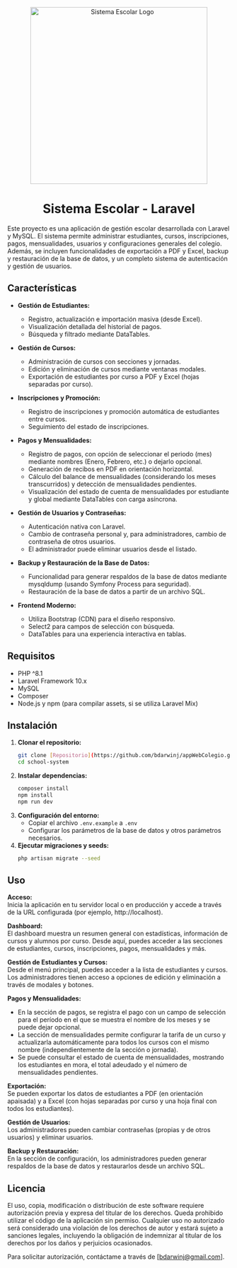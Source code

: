 <p align="center"><a href="https://appcolegio.com.co/" target="_blank"><img src="https://github.com/user-attachments/assets/eed77978-54ab-4f1e-901a-10000d0da470" width="400" alt="Sistema Escolar Logo"></a></p>
<h1 align="center">Sistema Escolar - Laravel</h1>

Este proyecto es una aplicación de gestión escolar desarrollada con Laravel y MySQL. El sistema permite administrar estudiantes, cursos, inscripciones, pagos, mensualidades, usuarios y configuraciones generales del colegio. Además, se incluyen funcionalidades de exportación a PDF y Excel, backup y restauración de la base de datos, y un completo sistema de autenticación y gestión de usuarios.

## Características

- **Gestión de Estudiantes:**  
  - Registro, actualización e importación masiva (desde Excel).
  - Visualización detallada del historial de pagos.
  - Búsqueda y filtrado mediante DataTables.

- **Gestión de Cursos:**  
  - Administración de cursos con secciones y jornadas.
  - Edición y eliminación de cursos mediante ventanas modales.
  - Exportación de estudiantes por curso a PDF y Excel (hojas separadas por curso).

- **Inscripciones y Promoción:**  
  - Registro de inscripciones y promoción automática de estudiantes entre cursos.
  - Seguimiento del estado de inscripciones.

- **Pagos y Mensualidades:**  
  - Registro de pagos, con opción de seleccionar el periodo (mes) mediante nombres (Enero, Febrero, etc.) o dejarlo opcional.
  - Generación de recibos en PDF en orientación horizontal.
  - Cálculo del balance de mensualidades (considerando los meses transcurridos) y detección de mensualidades pendientes.
  - Visualización del estado de cuenta de mensualidades por estudiante y global mediante DataTables con carga asíncrona.

- **Gestión de Usuarios y Contraseñas:**  
  - Autenticación nativa con Laravel.
  - Cambio de contraseña personal y, para administradores, cambio de contraseña de otros usuarios.
  - El administrador puede eliminar usuarios desde el listado.

- **Backup y Restauración de la Base de Datos:**  
  - Funcionalidad para generar respaldos de la base de datos mediante mysqldump (usando Symfony Process para seguridad).
  - Restauración de la base de datos a partir de un archivo SQL.

- **Frontend Moderno:**  
  - Utiliza Bootstrap (CDN) para el diseño responsivo.
  - Select2 para campos de selección con búsqueda.
  - DataTables para una experiencia interactiva en tablas.

## Requisitos

- PHP ^8.1  
- Laravel Framework 10.x  
- MySQL  
- Composer  
- Node.js y npm (para compilar assets, si se utiliza Laravel Mix)

## Instalación

1. **Clonar el repositorio:**
   ```bash
   git clone [Repositorio](https://github.com/bdarwinj/appWebColegio.git)
   cd school-system
   ```
2. **Instalar dependencias:**
   ```bash
   composer install
   npm install
   npm run dev
   ```
3. **Configuración del entorno:**
   - Copiar el archivo `.env.example` a `.env`  
   - Configurar los parámetros de la base de datos y otros parámetros necesarios.
4. **Ejecutar migraciones y seeds:**
   ```bash
   php artisan migrate --seed
   ```

## Uso

**Acceso:**  
Inicia la aplicación en tu servidor local o en producción y accede a través de la URL configurada (por ejemplo, http://localhost).

**Dashboard:**  
El dashboard muestra un resumen general con estadísticas, información de cursos y alumnos por curso. Desde aquí, puedes acceder a las secciones de estudiantes, cursos, inscripciones, pagos, mensualidades y más.

**Gestión de Estudiantes y Cursos:**  
Desde el menú principal, puedes acceder a la lista de estudiantes y cursos. Los administradores tienen acceso a opciones de edición y eliminación a través de modales y botones.

**Pagos y Mensualidades:**  
- En la sección de pagos, se registra el pago con un campo de selección para el período en el que se muestra el nombre de los meses y se puede dejar opcional.  
- La sección de mensualidades permite configurar la tarifa de un curso y actualizarla automáticamente para todos los cursos con el mismo nombre (independientemente de la sección o jornada).  
- Se puede consultar el estado de cuenta de mensualidades, mostrando los estudiantes en mora, el total adeudado y el número de mensualidades pendientes.

**Exportación:**  
Se pueden exportar los datos de estudiantes a PDF (en orientación apaisada) y a Excel (con hojas separadas por curso y una hoja final con todos los estudiantes).

**Gestión de Usuarios:**  
Los administradores pueden cambiar contraseñas (propias y de otros usuarios) y eliminar usuarios.

**Backup y Restauración:**  
En la sección de configuración, los administradores pueden generar respaldos de la base de datos y restaurarlos desde un archivo SQL.

## Licencia

El uso, copia, modificación o distribución de este software requiere autorización previa y expresa del titular de los derechos. Queda prohibido utilizar el código de la aplicación sin permiso. Cualquier uso no autorizado será considerado una violación de los derechos de autor y estará sujeto a sanciones legales, incluyendo la obligación de indemnizar al titular de los derechos por los daños y perjuicios ocasionados.

Para solicitar autorización, contáctame a través de [bdarwinj@gmail.com].
